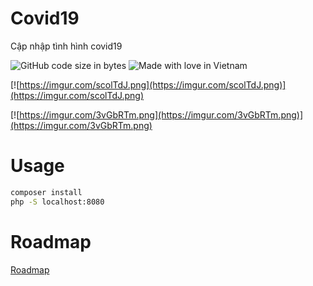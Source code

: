 # Covid19
Cập nhập tình hình covid19

![GitHub code size in bytes](https://img.shields.io/github/languages/code-size/gingteam/covid19?color=c)
![Made with love in Vietnam](https://madewithlove.now.sh/vn?heart=true)

[![https://imgur.com/scolTdJ.png](https://imgur.com/scolTdJ.png)](https://imgur.com/scolTdJ.png)

[![https://imgur.com/3vGbRTm.png](https://imgur.com/3vGbRTm.png)](https://imgur.com/3vGbRTm.png)

# Usage

```sh
composer install
php -S localhost:8080
```

# Roadmap

[Roadmap](https://github.com/gingteam/covid19/projects/1)
